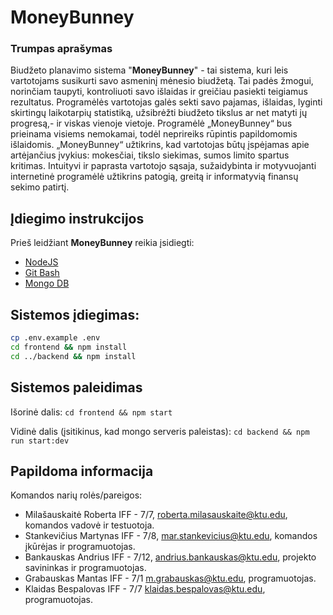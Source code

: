 # MoneyBunney

### Trumpas aprašymas

Biudžeto planavimo sistema "**MoneyBunney**" - tai sistema, kuri leis vartotojams susikurti savo asmeninį mėnesio biudžetą. Tai padės žmogui, norinčiam taupyti, kontroliuoti savo išlaidas ir greičiau pasiekti teigiamus rezultatus. Programėlės vartotojas galės sekti savo pajamas, išlaidas, lyginti skirtingų laikotarpių statistiką, užsibrėžti biudžeto tikslus ar net matyti jų progresą,- ir viskas vienoje vietoje. Programėlė „MoneyBunney“ bus prieinama visiems nemokamai, todėl neprireiks rūpintis papildomomis išlaidomis. „MoneyBunney“ užtikrins, kad vartotojas būtų įspėjamas apie artėjančius įvykius: mokesčiai, tikslo siekimas, sumos limito spartus kritimas. Intuityvi ir paprasta vartotojo sąsaja, sužaidybinta ir motyvuojanti internetinė programėlė užtikrins patogią, greitą ir informatyvią finansų sekimo patirtį.

## Įdiegimo instrukcijos

Prieš leidžiant **MoneyBunney** reikia įsidiegti:

- [NodeJS](https://nodejs.org/en/)
- [Git Bash](https://git-scm.com/downloads/)
- [Mongo DB](https://www.mongodb.com/download-center/community)

## Sistemos įdiegimas:

```bash
cp .env.example .env
cd frontend && npm install
cd ../backend && npm install
```

## Sistemos paleidimas

Išorinė dalis:
`cd frontend && npm start`

Vidinė dalis (įsitikinus, kad mongo serveris paleistas):
`cd backend && npm run start:dev`

## Papildoma informacija

Komandos narių rolės/pareigos:

- Milašauskaitė Roberta IFF - 7/7, roberta.milasauskaite@ktu.edu, komandos vadovė ir testuotoja.
- Stankevičius Martynas IFF - 7/8, mar.stankevicius@ktu.edu, komandos įkūrėjas ir programuotojas.
- Bankauskas Andrius IFF - 7/12, andrius.bankauskas@ktu.edu, projekto savininkas ir programuotojas.
- Grabauskas Mantas IFF - 7/1 m.grabauskas@ktu.edu, programuotojas.
- Klaidas Bespalovas IFF - 7/7 klaidas.bespalovas@ktu.edu, programuotojas.
